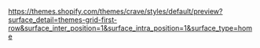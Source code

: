 https://themes.shopify.com/themes/crave/styles/default/preview?surface_detail=themes-grid-first-row&surface_inter_position=1&surface_intra_position=1&surface_type=home